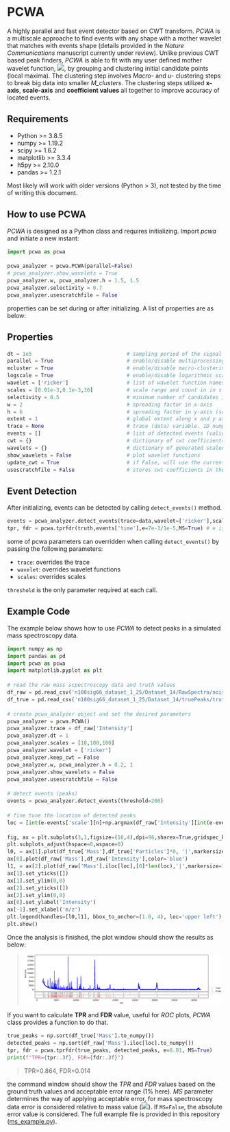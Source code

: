 # PCWA
A highly parallel and fast event detector based on CWT transform. *PCWA* is a multiscale approache to find events with any shape with a mother wavelet that matches with events shape (details provided in the *Nature Communications* manuscript currently under review). Unlike previous CWT based peak finders, *PCWA* is able to fit with any user defined mother wavelet function, <img src="https://render.githubusercontent.com/render/math?math=\psi(u,s)">, by grouping and clustering initial candidate points (local maxima). The clustering step involves *Macro-* and *u-* clustering steps to break big data into smaller *M_clusters*. The clustering steps utilized **x-axis**, **scale-axis** and **coefficient values** all together to improve accuracy of located events.


## Requirements
- Python >= 3.8.5
- numpy >= 1.19.2
- scipy >= 1.6.2
- matplotlib >= 3.3.4
- h5py >= 2.10.0
- pandas >= 1.2.1

Most likely will work with older versions (Python > 3), not tested by the time of writing this document.

## How to use PCWA
*PCWA* is designed as a Python class and requires initializing. Import *pcwa* and initiate a new instant:

```python
import pcwa as pcwa

pcwa_analyzer = pcwa.PCWA(parallel=False)
# pcwa_analyzer.show_wavelets = True
pcwa_analyzer.w, pcwa_analyzer.h = 1.5, 1.5
pcwa_analyzer.selectivity = 0.7
pcwa_analyzer.usescratchfile = False
```
properties can be set during or after initializing. A list of properties are as below:

## Properties
```python
dt = 1e5                               # sampling period of the signal in s
parallel = True                        # enable/disable multiprocessing 
mcluster = True                        # enable/disable macro-clustering
logscale = True                        # enable/disable logarithmic scale for scale-axis
wavelet = ['ricker']                   # list of wavelet function names
scales = [0.01e-3,0.1e-3,30]           # scale range and count in in s
selectivity = 0.5                      # minimum number of candidates in a valid micro-cluster
w = 2                                  # spreading factor in x-axis
h = 6                                  # spreading factor in y-axis (scale-axis)
extent = 1                             # global extent along x and y axis, used in macro-clustering
trace = None                           # trace (data) variable. 1D numpy vector
events = []                            # list of detected events (valid after calling detect_events() function)
cwt = {}                               # dictionary of cwt coefficients
wavelets = {}                          # dictionary of generated scaled&normalized 1D wavelet arrays
show_wavelets = False                  # plot wavelet functions
update_cwt = True                      # if False, will use the current cwt coefficients to detect events to save time tuning threshold parameters
usescratchfile = False                 # stores cwt coefficients in the scarach file (hdf5 formatted) file
```

## Event Detection
After initializing, events can be detected by calling `detect_events()` method.

```python
events = pcwa_analyzer.detect_events(trace=data,wavelet=['ricker'],scales=[0.1e-3,1.0e-3,50],threshold=3)
tpr, fdr = pcwa.tprfdr(truth,events['time'],e=7e-3/1e-5,MS=True) # e is the tolerance of error for event location, here 7ms/0.01ms (in data points), 0.01ms is the bin size
```
some of pcwa parameters can overridden when calling `detect_events()` by passing the following parameters:
- `trace`:        overrides the trace
- `wavelet`:      overrides wavelet functions
- `scales`:       overrides scales

`threshold` is the only parameter required at each call.


## Example Code
The example below shows how to use *PCWA* to detect peaks in a simulated mass spectroscopy data. 

```python
import numpy as np
import pandas as pd
import pcwa as pcwa
import matplotlib.pyplot as plt

# read the raw mass scpectroscopy data and truth values
df_raw = pd.read_csv('n100sig66_dataset_1_25/Dataset_14/RawSpectra/noisy22.txt',sep=' ')
df_true = pd.read_csv('n100sig66_dataset_1_25/Dataset_14/truePeaks/truth22.txt',sep=' ')

# create pcwa_analyzer object and set the desired parameters
pcwa_analyzer = pcwa.PCWA()
pcwa_analyzer.trace = df_raw['Intensity']
pcwa_analyzer.dt = 1
pcwa_analyzer.scales = [10,100,100]
pcwa_analyzer.wavelet = ['ricker']
pcwa_analyzer.keep_cwt = False
pcwa_analyzer.w, pcwa_analyzer.h = 0.2, 1
pcwa_analyzer.show_wavelets = False
pcwa_analyzer.usescratchfile = False

# detect events (peaks)
events = pcwa_analyzer.detect_events(threshold=200)

# fine tune the location of detected peaks
loc = [int(e-events['scale'][n]+np.argmax(df_raw['Intensity'][int(e-events['scale'][n]):int(e+events['scale'][n])])) for n,e in enumerate(events['time'])]

fig, ax = plt.subplots(3,1,figsize=(16,4),dpi=96,sharex=True,gridspec_kw={'height_ratios': [12,1,1]})
plt.subplots_adjust(hspace=0,wspace=0)
l0, = ax[1].plot(df_true['Mass'],df_true['Particles']*0, '|',markersize=10,color='gray',label='Truth')
ax[0].plot(df_raw['Mass'],df_raw['Intensity'],color='blue')
l1, = ax[2].plot(df_raw['Mass'].iloc[loc],[0]*len(loc),'|',markersize=10,color='red',label='PCWA')
ax[1].set_yticks([])
ax[1].set_ylim(0,0)
ax[2].set_yticks([])
ax[2].set_ylim(0,0)
ax[0].set_ylabel('Intensity')
ax[-1].set_xlabel('m/z')
plt.legend(handles=[l0,l1], bbox_to_anchor=(1.0, 4), loc='upper left')
plt.show()
```

Once the analysis is finished, the plot window should show the results as below:
>![example_0](images/example_0_output.png)

If you want to calculate **TPR** and **FDR** value, useful for *ROC* plots, *PCWA* class provides a function to do that.
```python
true_peaks = np.sort(df_true['Mass'].to_numpy())
detected_peaks = np.sort(df_raw['Mass'].iloc[loc].to_numpy())
tpr, fdr = pcwa.tprfdr(true_peaks, detected_peaks, e=0.01, MS=True)
print(f"TPR={tpr:.3f}, FDR={fdr:.3f}")
```
> TPR=0.864, FDR=0.014

the command window should show the *TPR* and *FDR* values based on the ground truth values and acceptable error range (1% here). *MS* parameter determines the way of applying acceptable error, for mass spectroscopy data error is considered relative to mass value (<img src="https://render.githubusercontent.com/render/math?math=e \times Mass">). If `MS=False`, the absolute error value is considered.
The full example file is provided in this repository ([ms_example.py](https://github.com/vganjali/PCWA/blob/main/ms_example.py)).
